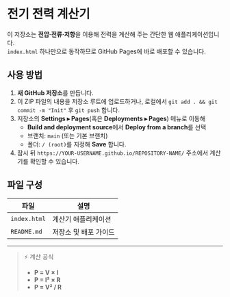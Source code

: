 # 전기 전력 계산기

이 저장소는 **전압·전류·저항**을 이용해 전력을 계산해 주는 간단한 웹 애플리케이션입니다.  
`index.html` 하나만으로 동작하므로 GitHub Pages에 바로 배포할 수 있습니다.

## 사용 방법

1. **새 GitHub 저장소**를 만듭니다.  
2. 이 ZIP 파일의 내용을 저장소 루트에 업로드하거나, 로컬에서 `git add . && git commit -m "Init"` 후 `git push` 합니다.  
3. 저장소의 **Settings ▸ Pages**(혹은 **Deployments ▸ Pages**) 메뉴로 이동해  
   - **Build and deployment source**에서 **Deploy from a branch**를 선택  
   - 브랜치: `main` (또는 기본 브랜치)  
   - 폴더: `/ (root)`를 지정해 **Save** 합니다.  
4. 잠시 뒤 `https://YOUR-USERNAME.github.io/REPOSITORY-NAME/` 주소에서 계산기를 확인할 수 있습니다.

## 파일 구성
| 파일 | 설명 |
|------|------|
| `index.html` | 계산기 애플리케이션 |
| `README.md` | 저장소 및 배포 가이드 |

---

> ⚡ 계산 공식  
> - **P = V × I**  
> - **P = I² × R**  
> - **P = V² / R**
